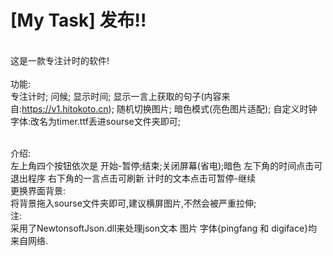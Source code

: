 # [My Task] 发布!!
<br>这是一款专注计时的软件!<br/>
<br>功能:<br/>
		专注计时;
		问候;
		显示时间;
		显示一言上获取的句子(内容来自:https://v1.hitokoto.cn);
		随机切换图片;
		暗色模式(亮色图片适配);
		自定义时钟字体:改名为timer.ttf丢进sourse文件夹即可;
		 
<br>介绍:<br/>
		左上角四个按钮依次是 开始-暂停;结束;关闭屏幕(省电);暗色
		左下角的时间点击可退出程序
		右下角的一言点击可刷新
		计时的文本点击可暂停-继续
	<br>更换界面背景:<br/>
		将背景拖入sourse文件夹即可,建议横屏图片,不然会被严重拉伸;
<br>注:<br/>
		采用了NewtonsoftJson.dll来处理json文本
		图片 字体{pingfang 和 digiface}均来自网络.